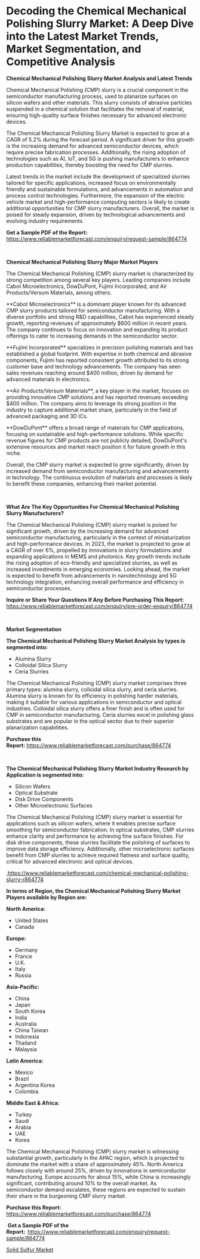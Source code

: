 <p><h1>Decoding the Chemical Mechanical Polishing Slurry Market: A Deep Dive into the Latest Market Trends, Market Segmentation, and Competitive Analysis</h1></p><p><strong>Chemical Mechanical Polishing Slurry Market Analysis and Latest Trends</strong></p>
<p><p>Chemical Mechanical Polishing (CMP) slurry is a crucial component in the semiconductor manufacturing process, used to planarize surfaces on silicon wafers and other materials. This slurry consists of abrasive particles suspended in a chemical solution that facilitates the removal of material, ensuring high-quality surface finishes necessary for advanced electronic devices. </p><p>The Chemical Mechanical Polishing Slurry Market is expected to grow at a CAGR of 5.2% during the forecast period. A significant driver for this growth is the increasing demand for advanced semiconductor devices, which require precise fabrication processes. Additionally, the rising adoption of technologies such as AI, IoT, and 5G is pushing manufacturers to enhance production capabilities, thereby boosting the need for CMP slurries.</p><p>Latest trends in the market include the development of specialized slurries tailored for specific applications, increased focus on environmentally friendly and sustainable formulations, and advancements in automation and process control technologies. Furthermore, the expansion of the electric vehicle market and high-performance computing sectors is likely to create additional opportunities for CMP slurry manufacturers. Overall, the market is poised for steady expansion, driven by technological advancements and evolving industry requirements.</p></p>
<p><strong>Get a Sample PDF of the Report:&nbsp;</strong> <a href="https://www.reliablemarketforecast.com/enquiry/request-sample/864774?utm_campaign=3091&utm_medium=2&utm_source=Github&utm_content=ia&utm_term=01042025&utm_id=chemical-mechanical-polishing-slurry">https://www.reliablemarketforecast.com/enquiry/request-sample/864774</a></p>
<p>&nbsp;</p>
<p><strong>Chemical Mechanical Polishing Slurry Major Market Players</strong></p>
<p><p>The Chemical Mechanical Polishing (CMP) slurry market is characterized by strong competition among several key players. Leading companies include Cabot Microelectronics, DowDuPont, Fujimi Incorporated, and Air Products/Versum Materials, among others.</p><p>**Cabot Microelectronics** is a dominant player known for its advanced CMP slurry products tailored for semiconductor manufacturing. With a diverse portfolio and strong R&D capabilities, Cabot has experienced steady growth, reporting revenues of approximately $600 million in recent years. The company continues to focus on innovation and expanding its product offerings to cater to increasing demands in the semiconductor sector.</p><p>**Fujimi Incorporated** specializes in precision polishing materials and has established a global footprint. With expertise in both chemical and abrasive components, Fujimi has reported consistent growth attributed to its strong customer base and technology advancements. The company has seen sales revenues reaching around $400 million, driven by demand for advanced materials in electronics.</p><p>**Air Products/Versum Materials**, a key player in the market, focuses on providing innovative CMP solutions and has reported revenues exceeding $400 million. The company aims to leverage its strong position in the industry to capture additional market share, particularly in the field of advanced packaging and 3D ICs.</p><p>**DowDuPont** offers a broad range of materials for CMP applications, focusing on sustainable and high-performance solutions. While specific revenue figures for CMP products are not publicly detailed, DowDuPont's extensive resources and market reach position it for future growth in this niche.</p><p>Overall, the CMP slurry market is expected to grow significantly, driven by increased demand from semiconductor manufacturing and advancements in technology. The continuous evolution of materials and processes is likely to benefit these companies, enhancing their market potential.</p></p>
<p>&nbsp;</p>
<p><strong>What Are The Key Opportunities For Chemical Mechanical Polishing Slurry Manufacturers?</strong></p>
<p><p>The Chemical Mechanical Polishing (CMP) slurry market is poised for significant growth, driven by the increasing demand for advanced semiconductor manufacturing, particularly in the context of miniaturization and high-performance devices. In 2023, the market is projected to grow at a CAGR of over 6%, propelled by innovations in slurry formulations and expanding applications in MEMS and photonics. Key growth trends include the rising adoption of eco-friendly and specialized slurries, as well as increased investments in emerging economies. Looking ahead, the market is expected to benefit from advancements in nanotechnology and 5G technology integration, enhancing overall performance and efficiency in semiconductor processes.</p></p>
<p><strong>Inquire or Share Your Questions If Any Before Purchasing This Report:</strong> <a href="https://www.reliablemarketforecast.com/enquiry/pre-order-enquiry/864774?utm_campaign=3091&utm_medium=2&utm_source=Github&utm_content=ia&utm_term=01042025&utm_id=chemical-mechanical-polishing-slurry">https://www.reliablemarketforecast.com/enquiry/pre-order-enquiry/864774</a></p>
<p>&nbsp;</p>
<p><strong>Market Segmentation</strong></p>
<p><strong>The Chemical Mechanical Polishing Slurry Market Analysis by types is segmented into:</strong></p>
<p><ul><li>Alumina Slurry</li><li>Colloidal Silica Slurry</li><li>Ceria Slurries</li></ul></p>
<p><p>The Chemical Mechanical Polishing (CMP) slurry market comprises three primary types: alumina slurry, colloidal silica slurry, and ceria slurries. Alumina slurry is known for its efficiency in polishing harder materials, making it suitable for various applications in semiconductor and optical industries. Colloidal silica slurry offers a finer finish and is often used for CMP in semiconductor manufacturing. Ceria slurries excel in polishing glass substrates and are popular in the optical sector due to their superior planarization capabilities.</p></p>
<p><strong>Purchase this Report:&nbsp;</strong><a href="https://www.reliablemarketforecast.com/purchase/864774?utm_campaign=3091&utm_medium=2&utm_source=Github&utm_content=ia&utm_term=01042025&utm_id=chemical-mechanical-polishing-slurry">https://www.reliablemarketforecast.com/purchase/864774</a></p>
<p>&nbsp;</p>
<p><strong>The Chemical Mechanical Polishing Slurry Market Industry Research by Application is segmented into:</strong></p>
<p><ul><li>Silicon Wafers</li><li>Optical Substrate</li><li>Disk Drive Components</li><li>Other Microelectronic Surfaces</li></ul></p>
<p><p>The Chemical Mechanical Polishing (CMP) slurry market is essential for applications such as silicon wafers, where it enables precise surface smoothing for semiconductor fabrication. In optical substrates, CMP slurries enhance clarity and performance by achieving fine surface finishes. For disk drive components, these slurries facilitate the polishing of surfaces to improve data storage efficiency. Additionally, other microelectronic surfaces benefit from CMP slurries to achieve required flatness and surface quality, critical for advanced electronic and optical devices.</p></p>
<p><a href="https://www.reliablemarketforecast.com/chemical-mechanical-polishing-slurry-r864774?utm_campaign=3091&utm_medium=2&utm_source=Github&utm_content=ia&utm_term=01042025&utm_id=chemical-mechanical-polishing-slurry">&nbsp;https://www.reliablemarketforecast.com/chemical-mechanical-polishing-slurry-r864774</a></p>
<p><strong>In terms of Region, the Chemical Mechanical Polishing Slurry Market Players available by Region are:</strong></p>
<p>
    <p> <strong> North America: </strong>
        <ul>
            <li>United States</li>
            <li>Canada</li>
        </ul>
        </p> 
    <p> <strong> Europe: </strong>
        <ul>
            <li>Germany</li>
            <li>France</li>
            <li>U.K.</li>
            <li>Italy</li>
            <li>Russia</li>
        </ul>
        </p> 
    <p> <strong> Asia-Pacific: </strong>
        <ul>
            <li>China</li>
            <li>Japan</li>
            <li>South Korea</li>
            <li>India</li>
            <li>Australia</li>
            <li>China Taiwan</li>
            <li>Indonesia</li>
            <li>Thailand</li>
            <li>Malaysia</li>
        </ul>
        </p> 
    <p> <strong> Latin America: </strong>
        <ul>
            <li>Mexico</li>
            <li>Brazil</li>
            <li>Argentina Korea</li>
            <li>Colombia</li>
        </ul>
        </p> 
    <p> <strong> Middle East & Africa: </strong>
        <ul>
            <li>Turkey</li>
            <li>Saudi</li>
            <li>Arabia</li>
            <li>UAE</li>
            <li>Korea</li>
        </ul>
    </p>
    </p>
<p><p>The Chemical Mechanical Polishing (CMP) slurry market is witnessing substantial growth, particularly in the APAC region, which is projected to dominate the market with a share of approximately 45%. North America follows closely with around 25%, driven by innovations in semiconductor manufacturing. Europe accounts for about 15%, while China is increasingly significant, contributing around 10% to the overall market. As semiconductor demand escalates, these regions are expected to sustain their share in the burgeoning CMP slurry market.</p></p>
<p><strong>Purchase this Report: </strong><a href="https://www.reliablemarketforecast.com/purchase/864774?utm_campaign=3091&utm_medium=2&utm_source=Github&utm_content=ia&utm_term=01042025&utm_id=chemical-mechanical-polishing-slurry">https://www.reliablemarketforecast.com/purchase/864774</a></p>
<p>&nbsp;<strong>Get a Sample PDF of the Report:&nbsp;&nbsp;</strong><a href="https://www.reliablemarketforecast.com/enquiry/request-sample/864774?utm_campaign=3091&utm_medium=2&utm_source=Github&utm_content=ia&utm_term=01042025&utm_id=chemical-mechanical-polishing-slurry">https://www.reliablemarketforecast.com/enquiry/request-sample/864774</a></p>
<p><strong></strong></p>
<p><p><a href="https://github.com/miottaredlin79/Market-Research-Report-List-1/blob/main/solid-sulfur-market.md?utm_campaign=3091&utm_medium=2&utm_source=Github&utm_content=ia&utm_term=01042025&utm_id=chemical-mechanical-polishing-slurry">Solid Sulfur Market</a></p></p>